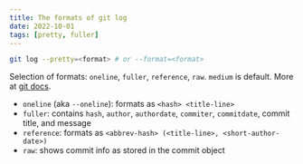 ```yaml
---
title: The formats of git log
date: 2022-10-01
tags: [pretty, fuller]
---
```


```bash
git log --pretty=<format> # or --format=<format>
```

Selection of formats: `oneline`, `fuller`, `reference`, `raw`. `medium` is default. More at [git docs](https://www.git-scm.com/docs/git-log#_pretty_formats).

* `oneline` (aka `--oneline`): formats as `<hash> <title-line>`
* `fuller`: contains `hash`, `author`, `authordate`, `commiter`, `commitdate`, commit title, and message
* `reference`: formats as `<abbrev-hash> (<title-line>, <short-author-date>)`
* `raw`: shows commit info as stored in the commit object

